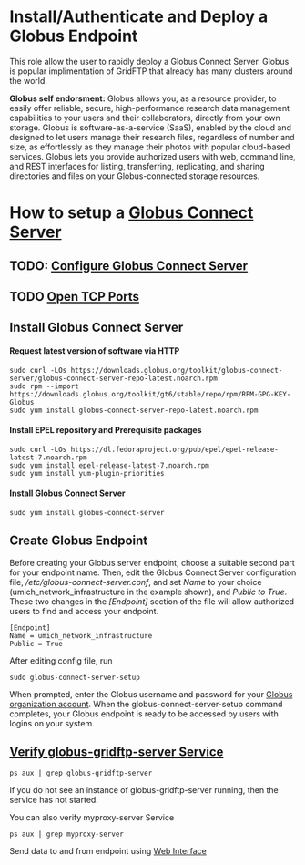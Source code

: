# Install/Authenticate and Deploy a Globus Endpoint
This role allow the user to rapidly deploy a Globus Connect Server. Globus is popular implimentation of GridFTP that already has many clusters around the world.

**Globus self endorsment:**
Globus allows you, as a resource provider, to easily offer reliable, secure, high-performance research data management capabilities to your users and their collaborators, directly from your own storage. Globus is software-as-a-service (SaaS), enabled by the cloud and designed to let users manage their research files, regardless of number and size, as effortlessly as they manage their photos with popular cloud-based services. Globus lets you provide authorized users with web, command line, and REST interfaces for listing, transferring, replicating, and sharing directories and files on your Globus-connected storage resources. 

# How to setup a [Globus Connect Server](https://docs.globus.org/globus-connect-server-installation-guide/)

## TODO: [Configure Globus Connect Server](https://docs.globus.org/globus-connect-server-installation-guide/#globus_connect_server_configuration)

## TODO [Open TCP Ports](https://docs.globus.org/globus-connect-server-installation-guide/#test_basic_endpoint_functionality)

## Install Globus Connect Server

#### Request latest version of software via HTTP
```
sudo curl -LOs https://downloads.globus.org/toolkit/globus-connect-server/globus-connect-server-repo-latest.noarch.rpm
sudo rpm --import https://downloads.globus.org/toolkit/gt6/stable/repo/rpm/RPM-GPG-KEY-Globus
sudo yum install globus-connect-server-repo-latest.noarch.rpm
```

#### Install EPEL repository and Prerequisite packages
```
sudo curl -LOs https://dl.fedoraproject.org/pub/epel/epel-release-latest-7.noarch.rpm
sudo yum install epel-release-latest-7.noarch.rpm
sudo yum install yum-plugin-priorities
```

#### Install Globus Connect Server
```
sudo yum install globus-connect-server
```

## Create Globus Endpoint
Before creating your Globus server endpoint, choose a suitable second part for your endpoint name. Then, edit the Globus Connect Server configuration file, */etc/globus-connect-server.conf*, and set *Name* to your choice (umich_network_infrastructure in the example shown), and *Public to True*. These two changes in the *[Endpoint]* section of the file will allow authorized users to find and access your endpoint.
```
[Endpoint]
Name = umich_network_infrastructure
Public = True
```
After editing config file, run
```
sudo globus-connect-server-setup
```
When prompted, enter the Globus username and password for your [Globus organization account](https://docs.globus.org/globus-connect-server-installation-guide/#organization-account-anchor). When the globus-connect-server-setup command completes, your Globus endpoint is ready to be accessed by users with logins on your system.

## [Verify globus-gridftp-server Service](https://docs.globus.org/globus-connect-server-installation-guide/#test_basic_endpoint_functionality)
```
ps aux | grep globus-gridftp-server
```
If you do not see an instance of globus-gridftp-server running, then the service has not started. 

You can also verify myproxy-server Service
```
ps aux | grep myproxy-server
```

Send data to and from endpoint using [Web Interface](https://www.globus.org/app/transfer)
